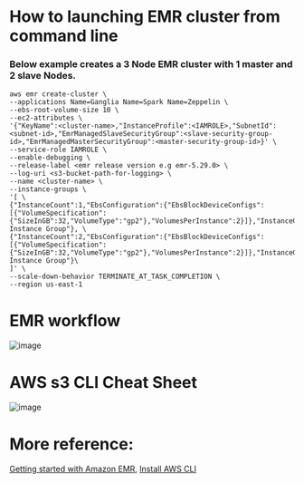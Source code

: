 # How to launching EMR cluster from command line
### Below example creates a 3 Node EMR cluster with 1 master and 2 slave Nodes.

    aws emr create-cluster \
    --applications Name=Ganglia Name=Spark Name=Zeppelin \
    --ebs-root-volume-size 10 \
    --ec2-attributes \
    '{"KeyName":<cluster-name>,"InstanceProfile":<IAMROLE>,"SubnetId":<subnet-id>,"EmrManagedSlaveSecurityGroup":<slave-security-group-id>,"EmrManagedMasterSecurityGroup":<master-security-group-id>}' \
    --service-role IAMROLE \
    --enable-debugging \
    --release-label <emr release version e.g emr-5.29.0> \
    --log-uri <s3-bucket-path-for-logging> \
    --name <cluster-name> \
    --instance-groups \
    '[ \
    {"InstanceCount":1,"EbsConfiguration":{"EbsBlockDeviceConfigs":[{"VolumeSpecification":{"SizeInGB":32,"VolumeType":"gp2"},"VolumesPerInstance":2}]},"InstanceGroupType":"MASTER","InstanceType":"m5.xlarge","Name":"Master Instance Group"}, \
    {"InstanceCount":2,"EbsConfiguration":{"EbsBlockDeviceConfigs":[{"VolumeSpecification":{"SizeInGB":32,"VolumeType":"gp2"},"VolumesPerInstance":2}]},"InstanceGroupType":"CORE","InstanceType":"m5.xlarge","Name":"Core Instance Group"}\
    ]' \
    --scale-down-behavior TERMINATE_AT_TASK_COMPLETION \
    --region us-east-1

# EMR workflow

![image](https://user-images.githubusercontent.com/56880104/142663511-3422296d-df4c-4c3b-9bea-c8f7c5eaed51.png)

# AWS s3 CLI Cheat Sheet

![image](https://user-images.githubusercontent.com/56880104/142663554-e778982d-6a3f-4ce6-a113-d942c4ac3587.png)

# More reference:
[Getting started with Amazon EMR](https://docs.aws.amazon.com/emr/latest/ManagementGuide/emr-gs.html#emr-getting-started-plan-and-configure), [Install AWS CLI](https://docs.aws.amazon.com/cli/latest/userguide/getting-started-install.html)
